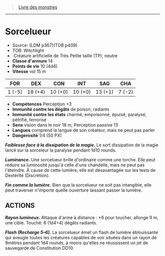 ﻿> [Livre des monstres](tome_of_beasts.md)

---

# Sorcelueur

- Source: (LDM p367)(TOB p409)
- TOB: Witchlight
-  Créature artificielle de Très Petite taille (TP), neutre
- **Classe d'armure** 14
- **Points de vie** 10 (4d4)
- **Vitesse** vol 15 m

|FOR|DEX|CON|INT|SAG|CHA|
|---|---|---|---|---|---|
|1 (-5)|18 (+4)|10 (+0)|10 (+0)|13 (+1)|7 (-2)|

- **Compétences** Perception +3
- **Immunité contre les dégâts** de poison, radiants
- **Immunité contre les états** charmé, empoisonné, épuisé, paralysé, pétrifié, terrorisé
- **Sens** vision dans le noir 18 m, Perception passive 13
- **Langues** comprend la langue de son créateur, mais ne peut pas parler
- **Dangerosité** 1/4 (50 PX)

**_Faiblesse face à la dissipation de la magie._** Le sort dissipation de la magie lancé sur la sorceleur la paralyse pendant 1d10 rounds.

**_Luminance._** Une sorcelueur brille d'ordinaire comme une torche. Elle peut réduire sa luminosité jusqu'à celle d'une chandelle, mais ne peut pas l'éteindre. À cause de cette lumière, elle est désavantagée sur les tests de Dextérité (Discrétion).

**_Fin comme la lumière._** Bien que la sorcelueur ne soit pas intangible, elle peut traverser n'importe quelle ouverture laissant passer la lumière.

## ACTIONS

**_Rayon lumineux._** Attaque d'arme à distance : +6 pour toucher, allonge 9 m, une cible. Touché: 6 (1d4+4) dégâts radiants.

**_Flash (Recharge 5–6)._** La sorcelueur émet un flash de lumière éblouissante qui aveugle toutes les créatures capables de voir situées dans un rayon de 9mètres pendant 1d4 rounds, à moins qu'elles ne réussissent un jet de sauvegarde de Constitution DD10.


